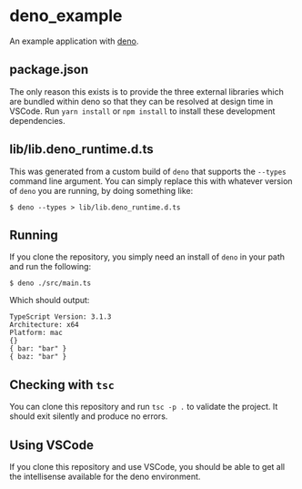 # deno_example

An example application with [deno](https://github.com/deno_land/deno).

## package.json

The only reason this exists is to provide the three external libraries which are bundled within deno so that they can be resolved at design time in VSCode. Run `yarn install` or `npm install` to install these development dependencies.

## lib/lib.deno_runtime.d.ts

This was generated from a custom build of `deno` that supports the `--types` command line argument. You can simply replace this with whatever version of `deno` you are running, by doing something like:

```
$ deno --types > lib/lib.deno_runtime.d.ts
```

## Running

If you clone the repository, you simply need an install of `deno` in your path and run the following:

```
$ deno ./src/main.ts
```

Which should output:

```
TypeScript Version: 3.1.3
Architecture: x64
Platform: mac
{}
{ bar: "bar" }
{ baz: "bar" }
```

## Checking with `tsc`

You can clone this repository and run `tsc -p .` to validate the project. It should exit silently and produce no errors.

## Using VSCode

If you clone this repository and use VSCode, you should be able to get all the intellisense available for the deno environment.
